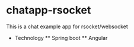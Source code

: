 # chatapp-rsocket
This is a chat example app for rsocket/websocket

* Technology 
** Spring boot
** Angular
  
